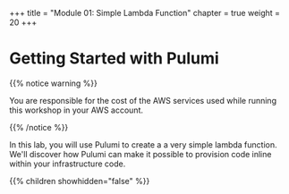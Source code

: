 +++
title = "Module 01: Simple Lambda Function"
chapter = true
weight = 20
+++

# Getting Started with Pulumi

{{% notice warning %}}<p> You are responsible for the cost of the AWS services used while running this workshop in your AWS account.</p> {{% /notice %}}

In this lab, you will use Pulumi to create a a very simple lambda function. We'll discover how Pulumi can make it possible to provision code inline within your infrastructure code.

{{% children showhidden="false" %}}
